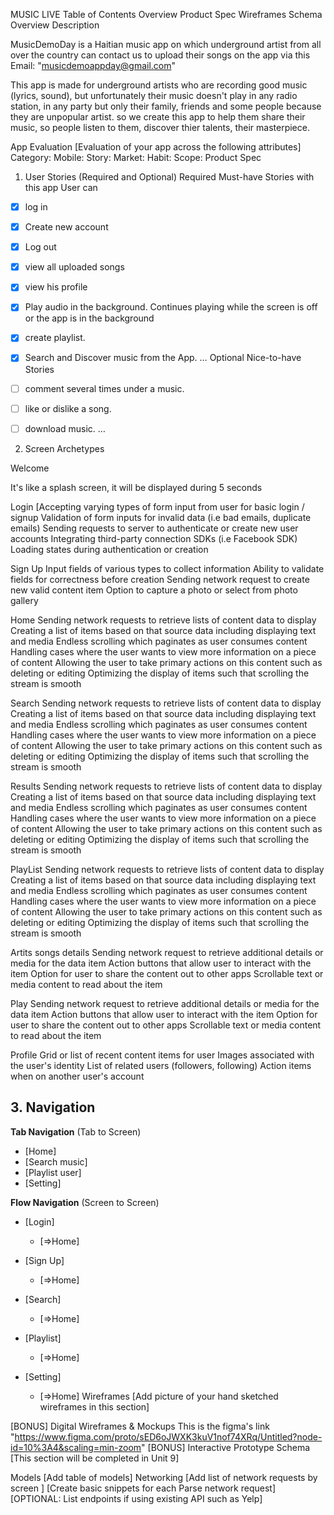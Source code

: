 MUSIC LIVE
Table of Contents
Overview
Product Spec
Wireframes
Schema
Overview
Description

MusicDemoDay is a Haitian music app on which underground artist from all over the country
 can contact us to upload their songs on the app via this Email: "musicdemoappday@gmail.com"

This app is made for underground artists who are recording good music (lyrics, sound), but unfortunately 
their music doesn't play in any radio station, in any party but only their family, friends and some people because they are unpopular artist.
so we create this app to help them share their music, so people listen to them, discover thier talents, their masterpiece.


App Evaluation
[Evaluation of your app across the following attributes]
Category:
Mobile:
Story:
Market:
Habit:
Scope:
Product Spec
1. User Stories (Required and Optional)
Required Must-have Stories
with this app User can 
- [X] log in 
- [X] Create new account 
- [X] Log out
- [X] view all uploaded songs
- [X] view his profile
- [X] Play audio in the background.
	Continues playing while the screen is off or the app is in the background

- [X] create  playlist.

- [X] Search and Discover music from the App.
…
Optional Nice-to-have Stories
- [ ] comment several times under a music.
- [ ] like or dislike a song.
- [ ] download music.
…
2. Screen Archetypes

Welcome 

It's like a splash screen, it will be displayed during 5 seconds


Login
[Accepting varying types of form input from user for basic login / signup 
Validation of form inputs for invalid data (i.e bad emails, duplicate emails)
Sending requests to server to authenticate or create new user accounts 
Integrating third-party connection SDKs (i.e Facebook SDK) 
Loading states during authentication or creation 

Sign Up
Input fields of various types to collect information 
Ability to validate fields for correctness before creation
Sending network request to create new valid content item 
Option to capture a photo or select from photo gallery 

Home 
Sending network requests to retrieve lists of content data to display 
Creating a list of items based on that source data including displaying text and media 
Endless scrolling which paginates as user consumes content 
Handling cases where the user wants to view more information on a piece of content 
Allowing the user to take primary actions on this content such as deleting or editing 
Optimizing the display of items such that scrolling the stream is smooth 

Search 
Sending network requests to retrieve lists of content data to display 
Creating a list of items based on that source data including displaying text and media 
Endless scrolling which paginates as user consumes content 
Handling cases where the user wants to view more information on a piece of content 
Allowing the user to take primary actions on this content such as deleting or editing 
Optimizing the display of items such that scrolling the stream is smooth 

Results
Sending network requests to retrieve lists of content data to display 
Creating a list of items based on that source data including displaying text and media 
Endless scrolling which paginates as user consumes content 
Handling cases where the user wants to view more information on a piece of content 
Allowing the user to take primary actions on this content such as deleting or editing 
Optimizing the display of items such that scrolling the stream is smooth 

PlayList 
Sending network requests to retrieve lists of content data to display 
Creating a list of items based on that source data including displaying text and media 
Endless scrolling which paginates as user consumes content 
Handling cases where the user wants to view more information on a piece of content 
Allowing the user to take primary actions on this content such as deleting or editing 
Optimizing the display of items such that scrolling the stream is smooth 

Artits songs details
Sending network request to retrieve additional details or media for the data item 
Action buttons that allow user to interact with the item 
Option for user to share the content out to other apps 
Scrollable text or media content to read about the item 

Play
Sending network request to retrieve additional details or media for the data item 
Action buttons that allow user to interact with the item 
Option for user to share the content out to other apps 
Scrollable text or media content to read about the item 

Profile
Grid or list of recent content items for user 
Images associated with the user's identity 
List of related users (followers, following)
Action items when on another user's account 


## 3. Navigation
**Tab Navigation** (Tab to Screen)

 * [Home]
 * [Search music]
 * [Playlist user]
 * [Setting]

**Flow Navigation** (Screen to Screen)

 * [Login]
   * [=>Home]
   
 * [Sign Up]
   * [=>Home]
 * [Search]
   * [=>Home]
 * [Playlist]
   * [=>Home]
 * [Setting]
   * [=>Home]
Wireframes
[Add picture of your hand sketched wireframes in this section]

[BONUS] Digital Wireframes & Mockups
This is the figma's link "https://www.figma.com/proto/sED6oJWXK3kuV1nof74XRq/Untitled?node-id=10%3A4&scaling=min-zoom"
[BONUS] Interactive Prototype
Schema
[This section will be completed in Unit 9]

Models
[Add table of models]
Networking
[Add list of network requests by screen ]
[Create basic snippets for each Parse network request]
[OPTIONAL: List endpoints if using existing API such as Yelp]

